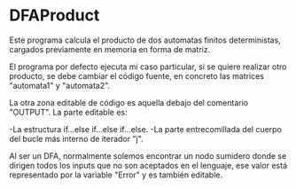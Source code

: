 # DFAProduct
Este programa calcula el producto de dos automatas finitos deterministas, cargados previamente
en memoria en forma de matriz. 

El programa por defecto ejecuta mi caso particular, si se quiere realizar otro producto, se debe cambiar
el código fuente, en concreto las matrices "automata1" y "automata2".

La otra zona editable de código es aquella debajo del comentario "OUTPUT". La parte editable es:
 
 -La estructura if...else if...else if...else.
  -La parte entrecomillada del cuerpo del bucle más interno de iterador "j".
  
Al ser un DFA, normalmente solemos encontrar un nodo sumidero donde se dirigen todos los inputs que no son aceptados
en el lenguaje, ese valor está representado por la variable "Error" y es también editable.

